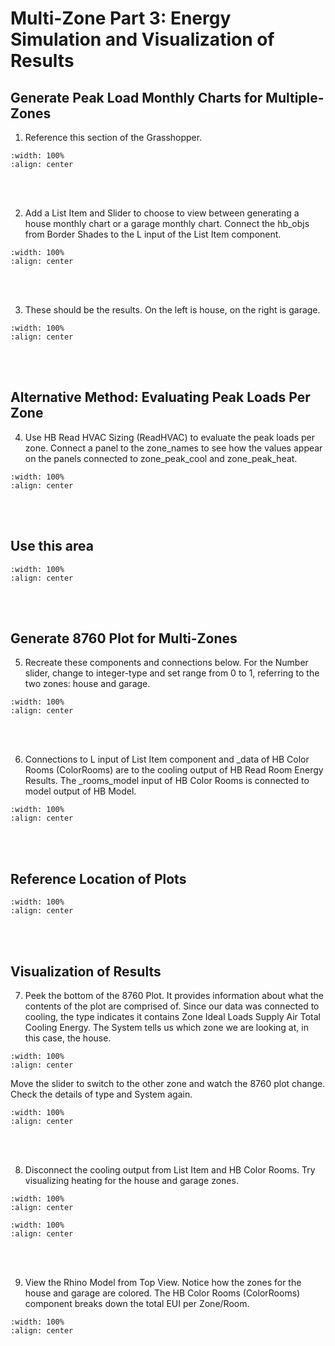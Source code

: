 # Multi-Zone Part 3: Energy Simulation and Visualization of Results
## Generate Peak Load Monthly Charts for Multiple-Zones 
1. Reference this section of the Grasshopper.
```{image} ../_static/multizone/multizone4_1.1.png
:width: 100%
:align: center
```
<br/><br/>

2. Add a List Item and Slider to choose to view between generating a house monthly chart or a garage monthly chart. Connect the hb_objs from Border Shades to the L input of the List Item component.
```{image} ../_static/multizone/multizone4_2.png
:width: 100%
:align: center
```
<br/><br/>

3. These should be the results. On the left is house, on the right is garage. 
```{image} ../_static/multizone/multizone4_3.png
:width: 100%
:align: center
```
<br/><br/>

## Alternative Method: Evaluating Peak Loads Per Zone
4. Use HB Read HVAC Sizing (ReadHVAC) to evaluate the peak loads per zone. Connect a panel to the zone_names to see how the values appear on the panels connected to zone_peak_cool and zone_peak_heat.
```{image} ../_static/multizone/multizone4_4.png
:width: 100%
:align: center
```
<br/><br/>

## Use this area
```{image} ../_static/multizone/multizone4_5.1.png
:width: 100%
:align: center
```
<br/><br/>

## Generate 8760 Plot for Multi-Zones
5. Recreate these components and connections below. For the Number slider, change to integer-type and set range from 0 to 1, referring to the two zones: house and garage.
```{image} ../_static/multizone/multizone4_6.png
:width: 100%
:align: center
```
<br/><br/>

6. Connections to L input of List Item component and _data of HB Color Rooms (ColorRooms) are to the cooling output of HB Read Room Energy Results. The _rooms_model input of HB Color Rooms is connected to model output of HB Model.
```{image} ../_static/multizone/multizone4_5.png
:width: 100%
:align: center
```
<br/><br/>

## Reference Location of Plots
```{image} ../_static/multizone/multizone4_7.png
:width: 100%
:align: center
```
<br/><br/>

## Visualization of Results
7. Peek the bottom of the 8760 Plot. It provides information about what the contents of the plot are comprised of. Since our data was connected to cooling, the type indicates it contains Zone Ideal Loads Supply Air Total Cooling Energy. The System tells us which zone we are looking at, in this case, the house.
```{image} ../_static/multizone/multizone4_8.png
:width: 100%
:align: center
```

Move the slider to switch to the other zone and watch the 8760 plot change. Check the details of type and System again.

```{image} ../_static/multizone/multizone4_9.png
:width: 100%
:align: center
```
<br/><br/>

8. Disconnect the cooling output from List Item and HB Color Rooms. Try visualizing heating for the house and garage zones. 
```{image} ../_static/multizone/multizone4_10.png
:width: 100%
:align: center
```

```{image} ../_static/multizone/multizone4_10.png
:width: 100%
:align: center
```
<br/><br/>

9. View the Rhino Model from Top View. Notice how the zones for the house and garage are colored. The HB Color Rooms (ColorRooms) component breaks down the total EUI per Zone/Room. 
```{image} ../_static/multizone/multizone4_10.png
:width: 100%
:align: center
```
<br/><br/>
